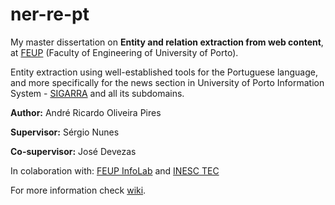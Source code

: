# ner-re-pt

My master dissertation on **Entity and relation extraction from web content**, at [FEUP](https://sigarra.up.pt/feup/pt/web_page.inicial) (Faculty of Engineering of University of Porto).

Entity extraction using well-established tools for the Portuguese language, and more specifically for the news section in University of Porto Information System - [SIGARRA](https://sigarra.up.pt/) and all its subdomains.

**Author:** André Ricardo Oliveira Pires

**Supervisor:** Sérgio Nunes

**Co-supervisor:** José Devezas


In colaboration with: [FEUP InfoLab](http://infolab.fe.up.pt/) and [INESC TEC](https://www.inesctec.pt/)

For more information check [wiki](https://github.com/arop/ner-re-pt/wiki).
